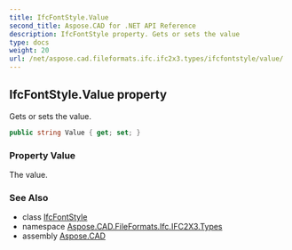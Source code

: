 ```yaml
---
title: IfcFontStyle.Value
second_title: Aspose.CAD for .NET API Reference
description: IfcFontStyle property. Gets or sets the value
type: docs
weight: 20
url: /net/aspose.cad.fileformats.ifc.ifc2x3.types/ifcfontstyle/value/
---
```

## IfcFontStyle.Value property

Gets or sets the value.

```csharp
public string Value { get; set; }
```

### Property Value

The value.

### See Also

* class [IfcFontStyle](../)
* namespace [Aspose.CAD.FileFormats.Ifc.IFC2X3.Types](../../ifcfontstyle/)
* assembly [Aspose.CAD](../../../)


